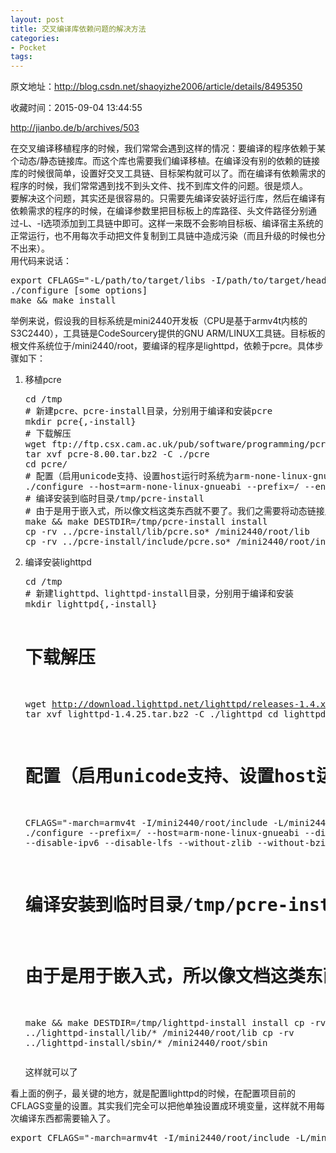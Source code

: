 ```yaml
---
layout: post
title: 交叉编译库依赖问题的解决方法
categories:
- Pocket
tags:
---
```

原文地址：http://blog.csdn.net/shaoyizhe2006/article/details/8495350

收藏时间：2015-09-04 13:44:55

<div  >
<p nodeIndex="39" childisonlyalink="1"><a href="http://jianbo.de/b/archives/503" nodeIndex="236">http://jianbo.de/b/archives/503</a>   <br nodeIndex="237"></p>
<p nodeIndex="40">在交叉编译移植程序的时候，我们常常会遇到这样的情况：要编译的程序依赖于某个动态/静态链接库。而这个库也需要我们编译移植。在编译没有别的依赖的链接库的时候很简单，设置好交叉工具链、目标架构就可以了。而在编译有依赖需求的程序的时候，我们常常遇到找不到头文件、找不到库文件的问题。很是烦人。   <br nodeIndex="238">
要解决这个问题，其实还是很容易的。只需要先编译安装好运行库，然后在编译有依赖需求的程序的时候，在编译参数里把目标板上的库路径、头文件路径分别通过-L、-I选项添加到工具链中即可。这样一来既不会影响目标板、编译宿主系统的正常运行，也不用每次手动把文件复制到工具链中造成污染（而且升级的时候也分不出来）。   <br nodeIndex="239">
用代码来说话：<span id="more-503" nodeIndex="240"></span></p>
<pre nodeIndex="41">
export CFLAGS="-L/path/to/target/libs -I/path/to/target/headers"
./configure [some options]
make && make install
</pre>
<p nodeIndex="42">举例来说，假设我的目标系统是mini2440开发板（CPU是基于armv4t内核的S3C2440），工具链是CodeSourcery提供的GNU ARM/LINUX工具链。目标板的根文件系统位于/mini2440/root，要编译的程序是lighttpd，依赖于pcre。具体步骤如下：</p>
<ol nodeIndex="44"><li nodeIndex="43">移植pcre
<pre lang="bash" nodeIndex="45">
cd /tmp
# 新建pcre、pcre-install目录，分别用于编译和安装pcre
mkdir pcre{,-install}
# 下载解压
wget ftp://ftp.csx.cam.ac.uk/pub/software/programming/pcre/pcre-8.00.tar.bz2
tar xvf pcre-8.00.tar.bz2 -C ./pcre
cd pcre/
# 配置（启用unicode支持、设置host运行时系统为arm-none-linux-gnueabi，使configure猜出交叉编译工具链前缀）
./configure --host=arm-none-linux-gnueabi --prefix=/ --enable-utf8 --enable-unicode-properties
# 编译安装到临时目录/tmp/pcre-install
# 由于是用于嵌入式，所以像文档这类东西就不要了。我们之需要将动态链接库和头文件留下
make && make DESTDIR=/tmp/pcre-install install
cp -rv ../pcre-install/lib/pcre.so* /mini2440/root/lib
cp -rv ../pcre-install/include/pcre.so* /mini2440/root/include
</pre></li>
<li nodeIndex="46">编译安装lighttpd
<pre lang="bash" nodeIndex="47">
cd /tmp
# 新建lighttpd、lighttpd-install目录，分别用于编译和安装
mkdir lighttpd{,-install}

# 下载解压
wget http://download.lighttpd.net/lighttpd/releases-1.4.x/lighttpd-1.4.25.tar.bz2
tar xvf lighttpd-1.4.25.tar.bz2 -C ./lighttpd
cd lighttpd/

# 配置（启用unicode支持、设置host运行时系统为arm-none-linux-gnueabi，使configure猜出交叉编译工具链前缀）
CFLAGS="-march=armv4t -I/mini2440/root/include -L/mini2440/root/lib"
            ./configure --prefix=/ --host=arm-none-linux-gnueabi
            --disable-FEATURE --disable-ipv6 --disable-lfs
            --without-zlib --without-bzip2

# 编译安装到临时目录/tmp/pcre-install
# 由于是用于嵌入式，所以像文档这类东西就不要了。我们之需要将动态链接库和可执行文件留下
make && make DESTDIR=/tmp/lighttpd-install install
cp -rv ../lighttpd-install/lib/* /mini2440/root/lib
cp -rv ../lighttpd-install/sbin/* /mini2440/root/sbin
</pre>
<p nodeIndex="48">这样就可以了</p>
</li>
</ol><p nodeIndex="49">看上面的例子，最关键的地方，就是配置lighttpd的时候，在配置项目前的CFLAGS变量的设置。其实我们完全可以把他单独设置成环境变量，这样就不用每次编译东西都需要输入了。</p>
<pre lang="bash" nodeIndex="50">
export CFLAGS="-march=armv4t -I/mini2440/root/include -L/mini2440/root/lib"
</pre>
   <br nodeIndex="241"></div>